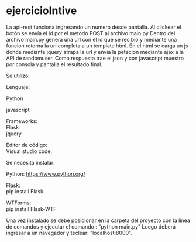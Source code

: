 # ejercicioIntive

La api-rest funciona ingresando un numero desde pantalla. Al clickear el botón se envía el id por el metodo POST al archivo main.py
Dentro del archivo main.py genera una url con el id que se recibio y mediante una funcion retorna la url completa a un template html.
En el html se carga un js donde mediante jquery atrapa la url y envia la petecion mediante ajax a la API de randomuser.
Como respuesta trae el json y con javascript muestro por consola y pantalla el resultado final.

Se utilizo:

Lenguaje:

Python

javascript

Frameworks:   
Flask     
jquery

Editor de código:     
Visual studio code.

Se necesita instalar:

Python: 
https://www.python.org/

Flask:       
pip install Flask

WTForms:       
pip install Flask-WTF

Una vez instalado se debe posicionar en la carpeta del proyecto con la linea de comandos y ejecutar el comando : "python main.py"
Luego deberá ingresar a un navegador y teclear: "localhost:8000".
